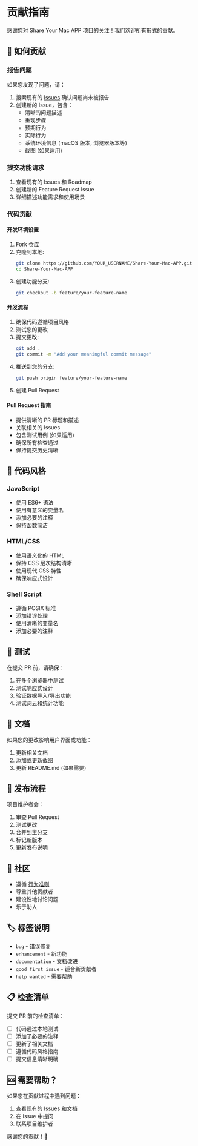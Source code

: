 # 贡献指南

感谢您对 Share Your Mac APP 项目的关注！我们欢迎所有形式的贡献。

## 🤝 如何贡献

### 报告问题

如果您发现了问题，请：

1. 搜索现有的 [Issues](https://github.com/xiebaiyuan/Share-Your-Mac-APP/issues) 确认问题尚未被报告
2. 创建新的 Issue，包含：
   - 清晰的问题描述
   - 重现步骤
   - 预期行为
   - 实际行为
   - 系统环境信息 (macOS 版本, 浏览器版本等)
   - 截图 (如果适用)

### 提交功能请求

1. 查看现有的 Issues 和 Roadmap
2. 创建新的 Feature Request Issue
3. 详细描述功能需求和使用场景

### 代码贡献

#### 开发环境设置

1. Fork 仓库
2. 克隆到本地:
   ```bash
   git clone https://github.com/YOUR_USERNAME/Share-Your-Mac-APP.git
   cd Share-Your-Mac-APP
   ```
3. 创建功能分支:
   ```bash
   git checkout -b feature/your-feature-name
   ```

#### 开发流程

1. 确保代码遵循项目风格
2. 测试您的更改
3. 提交更改:
   ```bash
   git add .
   git commit -m "Add your meaningful commit message"
   ```
4. 推送到您的分支:
   ```bash
   git push origin feature/your-feature-name
   ```
5. 创建 Pull Request

#### Pull Request 指南

- 提供清晰的 PR 标题和描述
- 关联相关的 Issues
- 包含测试用例 (如果适用)
- 确保所有检查通过
- 保持提交历史清晰

## 📝 代码风格

### JavaScript
- 使用 ES6+ 语法
- 使用有意义的变量名
- 添加必要的注释
- 保持函数简洁

### HTML/CSS
- 使用语义化的 HTML
- 保持 CSS 层次结构清晰
- 使用现代 CSS 特性
- 确保响应式设计

### Shell Script
- 遵循 POSIX 标准
- 添加错误处理
- 使用清晰的变量名
- 添加必要的注释

## 🧪 测试

在提交 PR 前，请确保：

1. 在多个浏览器中测试
2. 测试响应式设计
3. 验证数据导入/导出功能
4. 测试词云和统计功能

## 📖 文档

如果您的更改影响用户界面或功能：

1. 更新相关文档
2. 添加或更新截图
3. 更新 README.md (如果需要)

## 🔄 发布流程

项目维护者会：

1. 审查 Pull Request
2. 测试更改
3. 合并到主分支
4. 标记新版本
5. 更新发布说明

## 💬 社区

- 遵循 [行为准则](CODE_OF_CONDUCT.md)
- 尊重其他贡献者
- 建设性地讨论问题
- 乐于助人

## 🏷️ 标签说明

- `bug` - 错误修复
- `enhancement` - 新功能
- `documentation` - 文档改进
- `good first issue` - 适合新贡献者
- `help wanted` - 需要帮助

## 📋 检查清单

提交 PR 前的检查清单：

- [ ] 代码通过本地测试
- [ ] 添加了必要的注释
- [ ] 更新了相关文档
- [ ] 遵循代码风格指南
- [ ] 提交信息清晰明确

## 🆘 需要帮助？

如果您在贡献过程中遇到问题：

1. 查看现有的 Issues 和文档
2. 在 Issue 中提问
3. 联系项目维护者

感谢您的贡献！🎉

